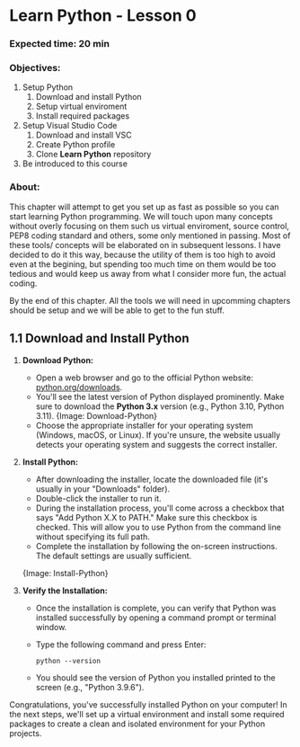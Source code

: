 # Learn Python - Lesson 0
### Expected time: 20 min 
### Objectives:
1. Setup Python
    1. Download and install Python
    2. Setup virtual enviroment
    3. Install required packages
2. Setup Visual Studio Code
    1. Download and install VSC
    2. Create Python profile
    3. Clone **Learn Python** repository
3. Be introduced to this course
### About:
This chapter will attempt to get you set up as fast as possible so you can start learning Python programming. We will touch upon many concepts without overly focusing on them such us virtual enviroment, source control, PEP8 coding standard and others, some only mentioned in passing. Most of these tools/ concepts will be elaborated on in subsequent lessons. I have decided to do it this way, because the utility of them is too high to avoid even at the begining, but spending too much time on them would be too tedious and would keep us away from what I consider more fun, the actual coding.

By the end of this chapter. All the tools we will need in upcomming chapters should be setup and we will be able to get to the fun stuff.

## 1.1 Download and Install Python

1. **Download Python:**

   - Open a web browser and go to the official Python website: [python.org/downloads](https://www.python.org/downloads/).
   - You'll see the latest version of Python displayed prominently. Make sure to download the **Python 3.x** version (e.g., Python 3.10, Python 3.11).
   {Image: Download-Python}
   - Choose the appropriate installer for your operating system (Windows, macOS, or Linux). If you're unsure, the website usually detects your operating system and suggests the correct installer.

   

2. **Install Python:**

   - After downloading the installer, locate the downloaded file (it's usually in your "Downloads" folder).
   - Double-click the installer to run it.
   - During the installation process, you'll come across a checkbox that says "Add Python X.X to PATH." Make sure this checkbox is checked. This will allow you to use Python from the command line without specifying its full path.
   - Complete the installation by following the on-screen instructions. The default settings are usually sufficient.

   {Image: Install-Python}

3. **Verify the Installation:**

   - Once the installation is complete, you can verify that Python was installed successfully by opening a command prompt or terminal window.
   - Type the following command and press Enter:

     ```
     python --version
     ```

   - You should see the version of Python you installed printed to the screen (e.g., "Python 3.9.6").

Congratulations, you've successfully installed Python on your computer! In the next steps, we'll set up a virtual environment and install some required packages to create a clean and isolated environment for your Python projects.

